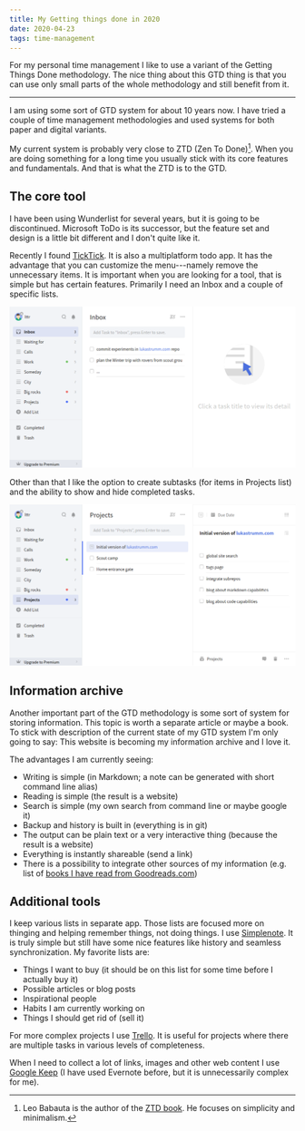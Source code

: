 ```yaml
---
title: My Getting things done in 2020
date: 2020-04-23
tags: time-management
---
```


For my personal time management I like to use a variant of the Getting Things
Done methodology. The nice thing about this GTD thing is that you can use only
small parts of the whole methodology and still benefit from it.

---

I am using some sort of GTD system for about 10 years now. I have tried a couple
of time management methodologies and used systems for both paper and digital
variants.

My current system is probably very close to ZTD (Zen To Done)[^ztd]. When you
are doing something for a long time you usually stick with its core features and
fundamentals. And that is what the ZTD is to the GTD.

[^ztd]: Leo Babauta is the author of the [ZTD book](https://www.goodreads.com/book/show/6056601-zen-to-done). He focuses on simplicity and minimalism.

## The core tool

I have been using Wunderlist for several years, but it is going to be discontinued. Microsoft ToDo is its successor, but the feature set and design is a little bit different and I don't quite like it.

Recently I found [TickTick](https://ticktick.com/). It is also a multiplatform todo
app. It has the advantage that you can customize the menu---namely remove the unnecessary items. It is important when you are looking for a tool, that is simple but has certain features. Primarily I need an Inbox and a couple of specific lists.

![Here is an example of how the Inbox screen looks like in my TickTick.](gtd-inbox.png)

Other than that I like the option to create subtasks (for items in Projects list) and the ability to show and hide completed tasks.

![The Projects list is a list of bigger or longer tasks where I track a series of my todos. When this is not enough or when there is more people involved I use a Trello board.](gtd-projects.png)

## Information archive

Another important part of the GTD methodology is some sort of system for storing information. This topic is worth a separate article or maybe a book. To stick with description of the current state of my GTD system I'm only going to say: This website is becoming my information archive and I love it.

The advantages I am currently seeing:

- Writing is simple (in Markdown; a note can be generated with short command line alias)
- Reading is simple (the result is a website)
- Search is simple (my own search from command line or maybe google it)
- Backup and history is built in (everything is in git)
- The output can be plain text or a very interactive thing (because the result is a website)
- Everything is instantly shareable (send a link)
- There is a possibility to integrate other sources of my information (e.g. list of [books I have read from Goodreads.com](/reading/))

## Additional tools

I keep various lists in separate app. Those lists are focused more on thinging and helping remember things, not doing things. I use [Simplenote](https://simplenote.com/). It is truly simple but still have some nice features like history and seamless synchronization. My favorite lists are:

- Things I want to buy (it should be on this list for some time before I
  actually buy it)
- Possible articles or blog posts
- Inspirational people
- Habits I am currently working on
- Things I should get rid of (sell it)

For more complex projects I use [Trello](https://trello.com/). It is useful for
projects where there are multiple tasks in various levels of completeness.

When I need to collect a lot of links, images and other web content I use
[Google Keep](https://keep.google.com/) (I have used Evernote before, but it is
unnecessarily complex for me).
